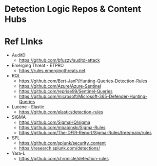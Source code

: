 # Detection Logic Repos & Content Hubs


# Ref LInks 
- AuditD
  - https://github.com/bfuzzy/auditd-attack
- Emerging Threat - ETPRO
  - https://rules.emergingthreats.net
- KQL 
  - https://github.com/Bert-JanP/Hunting-Queries-Detection-Rules
  - https://github.com/Azure/Azure-Sentinel
  - https://github.com/reprise99/Sentinel-Queries
  - https://github.com/microsoft/Microsoft-365-Defender-Hunting-Queries
- Lucene - Elastic
  - https://github.com/elastic/detection-rules
- SIGMA 
  - https://github.com/SigmaHQ/sigma
  - https://github.com/mbabinski/Sigma-Rules
  - https://github.com/The-DFIR-Report/Sigma-Rules/tree/main/rules
- SPL
  - https://github.com/splunk/security_content
  - https://research.splunk.com/detections/
- Yara-L
  - https://github.com/chronicle/detection-rules





